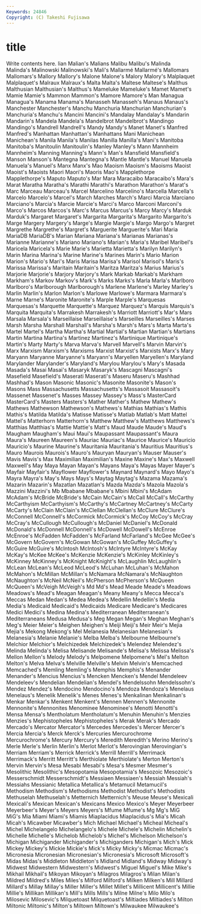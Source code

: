 ```yaml
---
Keywords: 24846 
Copyright: (C) Takeshi Fujisawa
---
```


# title

Write contents here.
lian Malian's Malians Malibu Malibu's
Malinda Malinda's Malinowski Malinowski's Mali's Mallarmé Mallarmé's Mallomars Mallomars's Mallory
Mallory's Malone Malone's Malory Malory's Malplaquet Malplaquet's Malraux Malraux's Malta
Malta's Maltese Maltese's Malthus Malthusian Malthusian's Malthus's Mameluke Mameluke's Mamet
Mamet's Mamie Mamie's Mammon Mammon's Mamore Mamore's Man Managua Managua's
Manama Manama's Manasseh Manasseh's Manaus Manaus's Manchester Manchester's Manchu Manchuria
Manchurian Manchurian's Manchuria's Manchu's Mancini Mancini's Mandalay Mandalay's Mandarin Mandarin's
Mandela Mandela's Mandelbrot Mandelbrot's Mandingo Mandingo's Mandrell Mandrell's Mandy Mandy's
Manet Manet's Manfred Manfred's Manhattan Manhattan's Manhattans Mani Manichean Manichean's
Manila Manila's Manilas Manilla Manilla's Mani's Manitoba Manitoba's Manitoulin Manitoulin's
Manley Manley's Mann Mannheim Mannheim's Manning Manning's Mann's Man's Mansfield
Mansfield's Manson Manson's Mantegna Mantegna's Mantle Mantle's Manuel Manuela Manuela's
Manuel's Manx Manx's Mao Maoism Maoism's Maoisms Maoist Maoist's Maoists
Maori Maori's Maoris Mao's Mapplethorpe Mapplethorpe's Maputo Maputo's Mar Mara
Maracaibo Maracaibo's Mara's Marat Maratha Maratha's Marathi Marathi's Marathon Marathon's
Marat's Marc Marceau Marceau's Marcel Marcelino Marcelino's Marcella Marcella's Marcelo
Marcelo's Marcel's March Marches March's Marci Marcia Marciano Marciano's Marcia's
Marcie Marcie's Marci's Marco Marconi Marconi's Marco's Marcos Marcos's Marc's
Marcus Marcus's Marcy Marcy's Marduk Marduk's Margaret Margaret's Margarita Margarita's
Margarito Margarito's Marge Margery Margery's Marge's Margie Margie's Margo Margo's
Margret Margrethe Margrethe's Margret's Marguerite Marguerite's Mari Maria MariaDB MariaDB's
Marian Mariana Mariana's Marianas Marianas's Marianne Marianne's Mariano Mariano's Marian's
Maria's Maribel Maribel's Maricela Maricela's Marie Marie's Marietta Marietta's Marilyn
Marilyn's Marin Marina Marina's Marine Marine's Marines Marin's Mario Marion
Marion's Mario's Mari's Maris Marisa Marisa's Marisol Marisol's Maris's Marissa
Marissa's Maritain Maritain's Maritza Maritza's Marius Marius's Marjorie Marjorie's Marjory
Marjory's Mark Markab Markab's Markham Markham's Markov Markov's Mark's Marks
Marks's Marla Marla's Marlboro Marlboro's Marlborough Marlborough's Marlene Marlene's Marley
Marley's Marlin Marlin's Marlon Marlon's Marlowe Marlowe's Marmara Marmara's Marne
Marne's Maronite Maronite's Marple Marple's Marquesas Marquesas's Marquette Marquette's Marquez
Marquez's Marquis Marquis's Marquita Marquita's Marrakesh Marrakesh's Marriott Marriott's Mar's
Mars Marsala Marsala's Marseillaise Marseillaise's Marseilles Marseilles's Marses Marsh Marsha
Marshall Marshall's Marsha's Marsh's Mars's Marta Marta's Martel Martel's Martha
Martha's Martial Martial's Martian Martian's Martians Martin Martina Martina's Martinez
Martinez's Martinique Martinique's Martin's Marty Marty's Marva Marva's Marvell Marvell's
Marvin Marvin's Marx Marxism Marxism's Marxisms Marxist Marxist's Marxists Marx's
Mary Maryann Maryanne Maryanne's Maryann's Maryellen Maryellen's Maryland Marylander Marylander's
Maryland's Marylou Marylou's Mary's Masada Masada's Masai Masai's Masaryk Masaryk's
Mascagni Mascagni's Masefield Masefield's Maserati Maserati's Maseru Maseru's Mashhad Mashhad's
Mason Masonic Masonic's Masonite Masonite's Mason's Masons Mass Massachusetts Massachusetts's
Massasoit Massasoit's Massenet Massenet's Masses Massey Massey's Mass's MasterCard MasterCard's
Masters Masters's Mather Mather's Mathew Mathew's Mathews Mathewson Mathewson's Mathews's
Mathias Mathias's Mathis Mathis's Matilda Matilda's Matisse Matisse's Matlab Matlab's
Matt Mattel Mattel's Matterhorn Matterhorn's Matthew Matthew's Matthews Matthews's Matthias
Matthias's Mattie Mattie's Matt's Maud Maude Maude's Maud's Maugham Maugham's
Maui Maui's Maupassant Maupassant's Maura Maura's Maureen Maureen's Mauriac Mauriac's
Maurice Maurice's Mauricio Mauricio's Maurine Maurine's Mauritania Mauritania's Mauritius Mauritius's
Mauro Maurois Maurois's Mauro's Mauryan Mauryan's Mauser Mauser's Mavis Mavis's
Max Maximilian Maximilian's Maxine Maxine's Max's Maxwell Maxwell's May Maya
Mayan Mayan's Mayans Maya's Mayas Mayer Mayer's Mayfair Mayfair's Mayflower
Mayflower's Maynard Maynard's Mayo Mayo's Mayra Mayra's May's Mays Mays's
Maytag Maytag's Mazama Mazama's Mazarin Mazarin's Mazatlan Mazatlan's Mazda Mazda's
Mazola Mazola's Mazzini Mazzini's Mb Mbabane Mbabane's Mbini Mbini's McAdam
McAdam's McBride McBride's McCain McCain's McCall McCall's McCarthy McCarthyism McCarthyism's
McCarthy's McCartney McCartney's McCarty McCarty's McClain McClain's McClellan McClellan's McClure
McClure's McConnell McConnell's McCormick McCormick's McCoy McCoy's McCray McCray's McCullough
McCullough's McDaniel McDaniel's McDonald McDonald's McDonnell McDonnell's McDowell McDowell's McEnroe
McEnroe's McFadden McFadden's McFarland McFarland's McGee McGee's McGovern McGovern's McGowan
McGowan's McGuffey McGuffey's McGuire McGuire's McIntosh McIntosh's McIntyre McIntyre's McKay
McKay's McKee McKee's McKenzie McKenzie's McKinley McKinley's McKinney McKinney's McKnight
McKnight's McLaughlin McLaughlin's McLean McLean's McLeod McLeod's McLuhan McLuhan's McMahon
McMahon's McMillan McMillan's McNamara McNamara's McNaughton McNaughton's McNeil McNeil's McPherson
McPherson's McQueen McQueen's McVeigh McVeigh's Md Md's Mead Meade Meade's
Meadows Meadows's Mead's Meagan Meagan's Meany Meany's Mecca Mecca's Meccas
Medan Medan's Medea Medea's Medellin Medellin's Media Media's Medicaid Medicaid's
Medicaids Medicare Medicare's Medicares Medici Medici's Medina Medina's Mediterranean Mediterranean's
Mediterraneans Medusa Medusa's Meg Megan Megan's Meghan Meghan's Meg's Meier
Meier's Meighen Meighen's Meiji Meiji's Meir Meir's Mejia Mejia's Mekong
Mekong's Mel Melanesia Melanesian Melanesian's Melanesia's Melanie Melanie's Melba Melba's
Melbourne Melbourne's Melchior Melchior's Melchizedek Melchizedek's Melendez Melendez's Melinda Melinda's
Melisa Melisande Melisande's Melisa's Melissa Melissa's Mellon Mellon's Melody Melody's
Melpomene Melpomene's Mel's Melton Melton's Melva Melva's Melville Melville's Melvin
Melvin's Memcached Memcached's Memling Memling's Memphis Memphis's Menander Menander's Mencius
Mencius's Mencken Mencken's Mendel Mendeleev Mendeleev's Mendelian Mendelian's Mendel's Mendelssohn
Mendelssohn's Mendez Mendez's Mendocino Mendocino's Mendoza Mendoza's Menelaus Menelaus's Menelik
Menelik's Menes Menes's Menkalinan Menkalinan's Menkar Menkar's Menkent Menkent's Mennen
Mennen's Mennonite Mennonite's Mennonites Menominee Menominee's Menotti Menotti's Mensa Mensa's
Mentholatum Mentholatum's Menuhin Menuhin's Menzies Menzies's Mephistopheles Mephistopheles's Merak Merak's
Mercado Mercado's Mercator Mercator's Mercedes Mercedes's Mercer Mercer's Mercia Mercia's
Merck Merck's Mercuries Mercurochrome Mercurochrome's Mercury Mercury's Meredith Meredith's Merino
Merino's Merle Merle's Merlin Merlin's Merlot Merlot's Merovingian Merovingian's Merriam
Merriam's Merrick Merrick's Merrill Merrill's Merrimack Merrimack's Merritt Merritt's Merthiolate
Merthiolate's Merton Merton's Mervin Mervin's Mesa Mesabi Mesabi's Mesa's Mesmer
Mesmer's Mesolithic Mesolithic's Mesopotamia Mesopotamia's Mesozoic Mesozoic's Messerschmidt Messerschmidt's Messiaen
Messiaen's Messiah Messiah's Messiahs Messianic Metallica Metallica's Metamucil Metamucil's Methodism
Methodism's Methodisms Methodist Methodist's Methodists Methuselah Methuselah's Metternich Metternich's Meuse
Meuse's Mexicali Mexicali's Mexican Mexican's Mexicans Mexico Mexico's Meyer Meyerbeer
Meyerbeer's Meyer's Meyers Meyers's Mfume Mfume's Mg Mg's MiG MiG's
Mia Miami Miami's Miamis Miaplacidus Miaplacidus's Mia's Micah Micah's Micawber
Micawber's Mich Michael Michael's Micheal Micheal's Michel Michelangelo Michelangelo's Michele
Michele's Michelin Michelin's Michelle Michelle's Michelob Michelob's Michel's Michelson Michelson's
Michigan Michigander Michigander's Michiganders Michigan's Mich's Mick Mickey Mickey's Mickie
Mickie's Mick's Micky Micky's Micmac Micmac's Micronesia Micronesian Micronesian's Micronesia's
Microsoft Microsoft's Midas Midas's Middleton Middleton's Midland Midland's Midway Midway's
Midwest Midwestern Midwestern's Midwest's Miguel Miguel's Mike Mike's Mikhail Mikhail's
Mikoyan Mikoyan's Milagros Milagros's Milan Milan's Mildred Mildred's Miles Miles's
Milford Milford's Milken Milken's Mill Millard Millard's Millay Millay's Miller
Miller's Millet Millet's Millicent Millicent's Millie Millie's Millikan Millikan's Mill's
Mills Mills's Milne Milne's Milo Milo's Milosevic Milosevic's Milquetoast Milquetoast's
Miltiades Miltiades's Milton Miltonic Miltonic's Milton's Miltown Miltown's Milwaukee Milwaukee's
